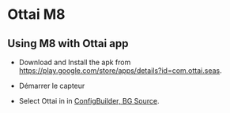 # Ottai M8


## Using M8 with Ottai app

-   Download and Install the apk from <https://play.google.com/store/apps/details?id=com.ottai.seas>.

-   Démarrer le capteur

- Select Ottai in in [ConfigBuilder, BG Source](../SettingUpAaps/ConfigBuilder.md#bg-source).

